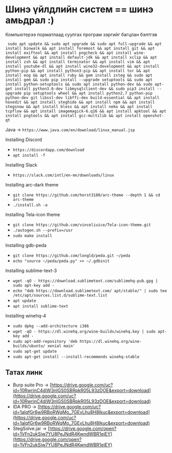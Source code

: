 # Шинэ үйлдлийн систем == шинэ амьдрал :)
Компьютерээ порматлаад суулгах програм зэргийг багцлан бэлтгэв

`
sudo apt update && sudo apt upgrade && sudo apt full-upgrade && apt install binwalk && apt install foremost && apt install git && apt install exiftool && apt install pngcheck && apt install wine-development && apt install default-jdk && apt install xclip && apt install zsh && apt install terminator && apt install vim && apt install youtube-dl && apt install wine32-development && apt install python-pip && apt install python3-pip && apt install tor && apt install eog && apt install ruby && gem install zsteg && sudo apt install gem && sudo pip install --upgrade setuptools && sudo apt install python-setuptools && sudo apt install python-dev && sudo apt-get install python3.6-dev libmysqlclient-dev && sudo pip3 install --upgrade pip setuptools wheel && apt install python2.7 python-pip python-dev git libssl-dev libffi-dev build-essential && apt install hexedit && apt install steghide && apt install npm && apt install stegsnow && apt install bless && apt install neko && apt install tcpflow && apt install imagemagick-6.q16 && apt install apktool && apt install pngtools && apt install gcc-multilib
&& apt install openshot-qt`

Java -> `https://www.java.com/en/download/linux_manual.jsp`

Installing Discord
 * `https://discordapp.com/download`
 * `apt install -f`

Installing Slack
 * `https://slack.com/intl/en-mn/downloads/linux`

Installing arc-dark theme
 * `git clone https://github.com/horst3180/arc-theme --depth 1 && cd arc-theme`
 * `./install.sh -a`
 
Installing Tela-icon theme
 * `git clone https://github.com/vinceliuice/Tela-icon-theme.git`
 * `./autogen.sh --prefix=/usr`
 * `sudo make install`
 
Installing gdb-peda
 * `git clone https://github.com/longld/peda.git ~/peda`
 * `echo "source ~/peda/peda.py" >> ~/.gdbinit`
 
Installing sublime-text-3
 * `wget -qO - https://download.sublimetext.com/sublimehq-pub.gpg | sudo apt-key add -`
 * `echo "deb https://download.sublimetext.com/ apt/stable/" | sudo tee /etc/apt/sources.list.d/sublime-text.list`
 * `apt update`
 * `apt install sublime-text`
 
Installing winehq-4
 * `sudo dpkg --add-architecture i386`
 * `wget -qO - https://dl.winehq.org/wine-builds/winehq.key | sudo apt-key add -`
 * `sudo apt-add-repository 'deb https://dl.winehq.org/wine-builds/ubuntu/ xenial main'`
 * `sudo apt-get update`
 * `sudo apt-get install --install-recommends winehq-stable`

Татах линк 
------------------
 * Burp suite Pro -> [https://drive.google.com/uc?id=10RwrjnC4diW3nlGS0SBRpkR05L93zDOE&export=download](https://drive.google.com/uc?id=10RwrjnC4diW3nlGS0SBRpkR05L93zDOE&export=download)
 * IDA PRO        -> [https://drive.google.com/uc?id=1alqfGr6w9RBoRWqMo_7GEvLhu8H8lkuc&export=download](https://drive.google.com/uc?id=1alqfGr6w9RBoRWqMo_7GEvLhu8H8lkuc&export=download)
 * StegSolve.jar  -> [https://drive.google.com/open?id=1VFn2ukSjw7YU8PeJNdR4KwndWBR1ejEY](https://drive.google.com/open?id=1VFn2ukSjw7YU8PeJNdR4KwndWBR1ejEY)
